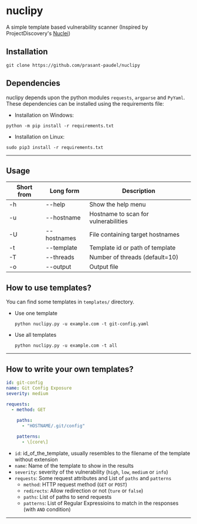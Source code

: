 # nuclipy
A simple template based vulnerability scanner (Inspired by ProjectDiscovery's [Nuclei](https://github.com/projectdiscovery/nuclei))

## Installation
```
git clone https://github.com/prasant-paudel/nuclipy
```

## Dependencies
nuclipy depends upon the python modules `requests`, `argparse` and `PyYaml`.
These dependencies can be installed using the requirements file:

* Installation on Windows:
```
python -m pip install -r requirements.txt
```

* Installation on Linux:
```
sudo pip3 install -r requirements.txt
```
---
## Usage
Short from | Long form | Description 
-----------|-----------|-------------
-h  | --help        | Show the help menu 
-u  | --hostname    | Hostname to scan for vulnerabilities
-U  | --hostnames   | File containing target hostnames
-t  | --template    | Template id or path of template
-T  | --threads     | Number of threads (default=10)
-o  | --output      | Output file

## How to use templates?
You can find some templates in `templates/` directory.
*  Use one template
    ```
    python nuclipy.py -u example.com -t git-config.yaml
    ```
* Use all templates
    ```
    python nuclipy.py -u example.com -t all
    ```
---
## How to write your own templates?
```yaml
id: git-config
name: Git Config Exposure
severity: medium

requests:
  - method: GET
  
    paths: 
      - "HOSTNAME/.git/config"

    patterns:
      - \[core\]
```

- `id`: id_of_the_template, usually resembles to the filename of the template without extension
- `name`: Name of the template to show in the results
- `severity`: severity of the vulnerability (`high`, `low`, `medium` or `info`)
- `requests`: Some request attributes and List of `paths` and `patterns`
    - `method`: HTTP request method (`GET` or `POST`)
    - `redirects`: Allow redirection or not (`ture` or `false`)
    - `paths`: List of paths to send requests
    - `patterns`: List of Regular Expressioins to match in the responses (with `AND` condition)
---

